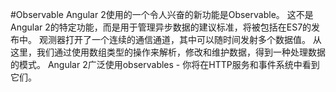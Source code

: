 #Observable
Angular 2使用的一个令人兴奋的新功能是Observable。 这不是Angular 2的特定功能，而是用于管理异步数据的建议标准，将被包括在ES7的发布中。 观测器打开了一个连续的通信通道，其中可以随时间发射多个数据值。 从这里，我们通过使用数组类型的操作来解析，修改和维护数据，得到一种处理数据的模式。 Angular 2广泛使用observables - 你将在HTTP服务和事件系统中看到它们。